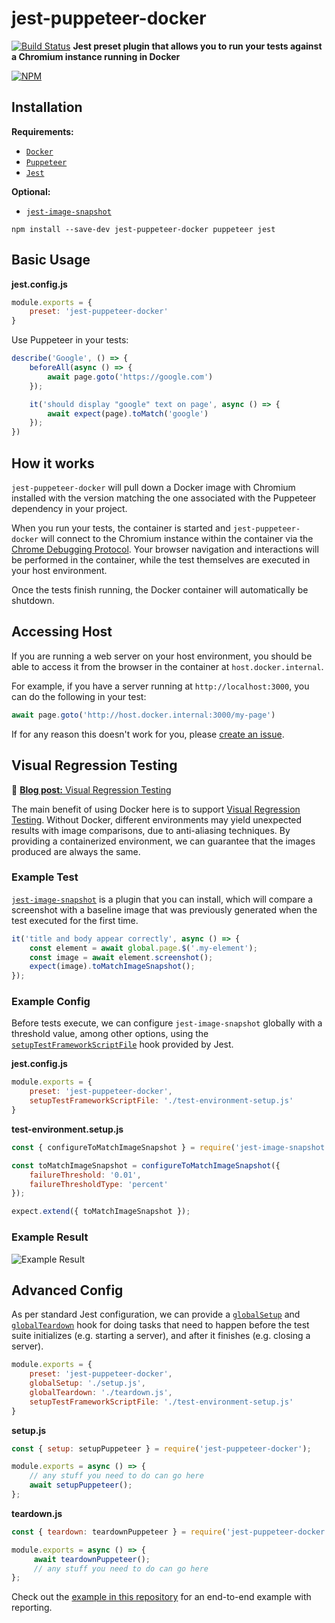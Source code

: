 # jest-puppeteer-docker

[![Build Status](https://travis-ci.org/gidztech/jest-puppeteer-docker.svg?branch=master)](https://travis-ci.org/gidztech/jest-puppeteer-docker)
**Jest preset plugin that allows you to run your tests against a Chromium instance running in Docker**

[![NPM](https://nodei.co/npm/jest-puppeteer-docker.png)](https://www.npmjs.com/package/jest-puppeteer-docker)

## Installation

**Requirements:**
- [`Docker`](https://docs.docker.com/install/)
- [`Puppeteer`](https://github.com/GoogleChrome/puppeteer)
- [`Jest`](https://jestjs.io/)

**Optional:**
- [`jest-image-snapshot`](https://github.com/americanexpress/jest-image-snapshot)

```
npm install --save-dev jest-puppeteer-docker puppeteer jest
```

## Basic Usage

**jest.config.js**

```js
module.exports = {
    preset: 'jest-puppeteer-docker'
}
```

Use Puppeteer in your tests:

```js
describe('Google', () => {
    beforeAll(async () => {
        await page.goto('https://google.com')
    });

    it('should display "google" text on page', async () => {
        await expect(page).toMatch('google')
    });
})
```

## How it works
`jest-puppeteer-docker` will pull down a Docker image with Chromium installed with the version matching the one associated with the Puppeteer dependency in your project. 

When you run your tests, the container is started and `jest-puppeteer-docker` will connect to the Chromium instance within the container via the [Chrome Debugging Protocol](https://chromedevtools.github.io/devtools-protocol/). Your browser navigation and interactions will be performed in the container, while the test themselves are executed in your host environment.

Once the tests finish running, the Docker container will automatically be shutdown.

## Accessing Host
If you are running a web server on your host environment, you should be able to access it from the browser in the container at `host.docker.internal`. 

For example, if you have a server running at `http://localhost:3000`, you can do the following in your test:

```js
await page.goto('http://host.docker.internal:3000/my-page')
```
If for any reason this doesn't work for you, please [create an issue](https://github.com/gidztech/jest-puppeteer-docker/issues/new).

## Visual Regression Testing
📃 [**Blog post:** Visual Regression Testing](https://medium.com/huddle-engineering/visual-regression-testing-ff7a1d31a112)

The main benefit of using Docker here is to support [Visual Regression Testing](https://medium.com/huddle-engineering/visual-regression-testing-ff7a1d31a112). Without Docker, different environments may yield unexpected results with image comparisons, due to anti-aliasing techniques. By providing a containerized environment, we can guarantee that the images produced are always the same.

### Example Test
[`jest-image-snapshot`](https://github.com/americanexpress/jest-image-snapshot) is a plugin that you can install, which will compare a screenshot with a baseline image that was previously generated when the test executed for the first time.

```js
it('title and body appear correctly', async () => {
    const element = await global.page.$('.my-element');
    const image = await element.screenshot();
    expect(image).toMatchImageSnapshot();
});
```

### Example Config
Before tests execute, we can configure `jest-image-snapshot` globally with a threshold value, among other options, using the [`setupTestFrameworkScriptFile`](https://jestjs.io/docs/en/configuration.html#setuptestframeworkscriptfile-string) hook provided by Jest.

**jest.config.js**
```js
module.exports = {
    preset: 'jest-puppeteer-docker',
    setupTestFrameworkScriptFile: './test-environment-setup.js'
}
```

**test-environment.setup.js**
```js
const { configureToMatchImageSnapshot } = require('jest-image-snapshot');

const toMatchImageSnapshot = configureToMatchImageSnapshot({
    failureThreshold: '0.01',
    failureThresholdType: 'percent'
});

expect.extend({ toMatchImageSnapshot });
```

### Example Result
![Example Result](https://i.imgur.com/4ltspCN.png)

## Advanced Config
As per standard Jest configuration, we can provide a [`globalSetup`](https://jestjs.io/docs/en/configuration.html#globalsetup-string) and [`globalTeardown`](https://jestjs.io/docs/en/configuration.html#globalteardown-string) hook for doing tasks that need to happen before the test suite initializes (e.g. starting a server), and after it finishes (e.g. closing a server).

```js
module.exports = {
    preset: 'jest-puppeteer-docker',
    globalSetup: './setup.js',
    globalTeardown: './teardown.js',
    setupTestFrameworkScriptFile: './test-environment-setup.js'
}
```

**setup.js**
```js
const { setup: setupPuppeteer } = require('jest-puppeteer-docker');

module.exports = async () => {
    // any stuff you need to do can go here
    await setupPuppeteer();
};
```

**teardown.js**
```js
const { teardown: teardownPuppeteer } = require('jest-puppeteer-docker');

module.exports = async () => {
     await teardownPuppeteer();
     // any stuff you need to do can go here
};
```
Check out the [example in this repository](https://github.com/gidztech/jest-puppeteer-docker/tree/master/example) for an end-to-end example with reporting.
